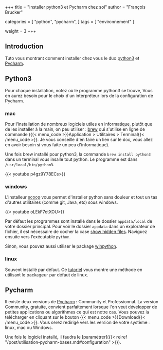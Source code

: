 +++
title = "Installer python3 et Pycharm chez soi"
author = "François Brucker"

categories = [
    "python",
    "pycharm",
]
tags = [
    "environnement"
]

weight = 3
+++


## Introduction

Tuto vous montrant comment installer chez vous le duo [python3](https://www.python.org/) et [Pycharm](https://www.jetbrains.com/pycharm/).


## Python3

Pour chaque installation, notez où le programme python3 se trouve, Vous en aurez besoin pour le choix d'un interpréteur lors de la configuration de Pycharm.

### mac

Pour l'installation de nombreux logiciels utiles en informatique, plutôt que de les installer à la main, on peu utiliser : [brew](https://brew.sh) qui s'utilise en ligne de commande ({{< menu_code >}}Application > Utilitaires > Terminal{{< /menu_code >}}. Je vous conseille d'en faire un lien sur le doc, vous allez en avoir besoin si vous faite un peu d'informatique).

Une fois brew installé pour python3, la commande `brew install python3` dans un terminal vous insalle tout python. Le programme est dans `/usr/local/bin/python3`. 

{{< youtube p4gz9Y78ECs>}}
### windows 

L'installeur [scoop](http://scoop.sh) vous permet d'installer python sans douleur et tout un tas d'autres utilitaires (comme git, Java, etc) sous windows. 

{{< youtube oLEkF7ctXOU>}}

Par défaut les programmes sont installé dans le dossier `appdata/local` de votre dossier principal. Pour voir le dossier `appdata` dans un explorateur de fichier, il est nécessaire de cocher la case [show hidden files](http://www.windows10themes.net/guides/how-to-view-the-appdata-folder-in-windows-10/). Naviguez ensuite vers l'exécutable `python`.



Sinon, vous pouvez aussi utiliser le package  [winpython](http://winpython.github.io).

### linux

Souvent installé par défaut. Ce [tutoriel](https://www.digitalocean.com/community/tutorials/how-to-install-python-3-and-set-up-a-local-programming-environment-on-ubuntu-16-04) vous montre une méthode en utilisant le packageur par défaut de linux.


## Pycharm

Il existe deux versions de [Pycharm](https://www.jetbrains.com/pycharm/) : Community et Professionnal. La version Community, gratuite, convient parfaitement lorsque l'on veut développer de petites applications ou algorithmes ce qui est notre cas. Vous pouvez la télécharger en cliquant sur le bouton {{< menu_code >}}Download{{< /menu_code >}}. Vous serez redirigé vers les version de votre système : linux, mac ou Windows.

Une fois le logiciel installé, il faudra le [paramètrer]({{< relref "/post/utilisation-pycharm-bases.md#configuration" >}}). 

